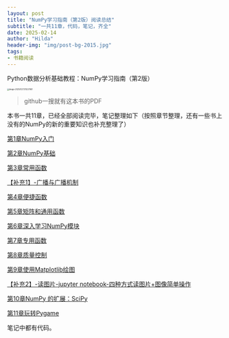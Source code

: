 ```yaml
---
layout: post
title: "NumPy学习指南（第2版）阅读总结"
subtitle: "一共11章，代码，笔记，齐全"
date: 2025-02-14
author: "Hilda"
header-img: "img/post-bg-2015.jpg"
tags:
- 书籍阅读
---
```



<script type="text/javascript"
        src="https://cdnjs.cloudflare.com/ajax/libs/mathjax/2.7.5/MathJax.js?config=TeX-AMS-MML_SVG">
</script>

Python数据分析基础教程：NumPy学习指南（第2版）

<img src="https://wechat01.oss-cn-hangzhou.aliyuncs.com/img/image-20250127215537961.png" alt="image-20250127215537961" style="zoom:30%;" />

> github一搜就有这本书的PDF

本书一共11章，已经全部阅读完毕，笔记整理如下（按照章节整理，还有一些书上没有的NumPy的新的重要知识也补充整理了）

[第1章NumPy入门](https://kirsten-1.github.io/2025/01/27/numpy(1)_%E5%85%A5%E9%97%A8/)

[第2章NumPy基础](https://kirsten-1.github.io/2025/02/04/numpy(2)_numpy%E5%9F%BA%E7%A1%80/)

[第3章常用函数](https://kirsten-1.github.io/2025/02/06/Numpy(3)%E5%B8%B8%E7%94%A8%E5%87%BD%E6%95%B0/)

[【补充1】-广播与广播机制](https://kirsten-1.github.io/2025/02/04/Numpy%E7%9A%84%E5%B9%BF%E6%92%AD%E5%92%8C%E5%B9%BF%E6%92%AD%E6%9C%BA%E5%88%B6/)

[第4章便捷函数](https://kirsten-1.github.io/2025/02/07/NumPy(4)%E4%BE%BF%E6%8D%B7%E5%87%BD%E6%95%B0/)

[第5章矩阵和通用函数](https://kirsten-1.github.io/2025/02/09/NumPy(5)%E7%9F%A9%E9%98%B5%E5%92%8C%E9%80%9A%E7%94%A8%E5%87%BD%E6%95%B0/)

[第6章深入学习NumPy模块](https://kirsten-1.github.io/2025/02/09/NumPy(6)%E6%B7%B1%E5%85%A5%E5%AD%A6%E4%B9%A0NumPy%E6%A8%A1%E5%9D%97/)

[第7章专用函数](https://kirsten-1.github.io/2025/02/10/NumPy(7)%E4%B8%93%E7%94%A8%E5%87%BD%E6%95%B0/)

[第8章质量控制](https://kirsten-1.github.io/2025/02/12/NumPy(8)%E8%B4%A8%E9%87%8F%E6%8E%A7%E5%88%B6/)

[第9章使用Matplotlib绘图](https://kirsten-1.github.io/2025/02/12/NumPy(9)%E4%BD%BF%E7%94%A8Matplotlib%E7%BB%98%E5%9B%BE/)

[【补充2】-读图片-jupyter notebook-四种方式读图片+图像简单操作](https://kirsten-1.github.io/2025/02/11/jupyter-notebook-%E8%AF%BB%E5%9B%BE%E7%89%87/)

[第10章NumPy 的扩展：SciPy](https://kirsten-1.github.io/2025/02/12/NumPy(10)NumPy%E7%9A%84%E6%89%A9%E5%B1%95-SciPy/)

[第11章玩转Pygame](https://kirsten-1.github.io/2025/02/14/NumPy(11)%E7%8E%A9%E8%BD%ACPygame/)

笔记中都有代码。
